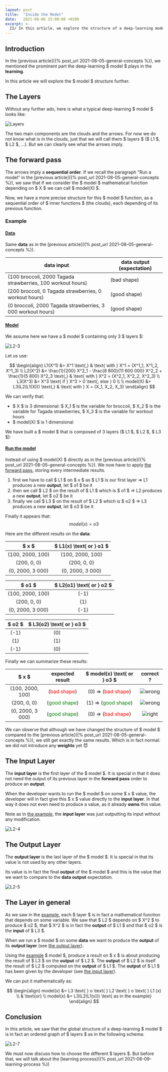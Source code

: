 ```yaml
---
layout: post
title:  "Inside the Model"
date:   2021-08-06 15:00:00 +0200
excerpt: >-
  II/ In this article, we explore the structure of a deep-learning model.
---
```


## Introduction

In the [previous article]({% post_url 2021-08-05-general-concepts %}), we mentioned the prominent part the 
deep-learning $ model $ plays in the **learning**. 

In this article we will explore the $ model $ structure further. 

## The Layers

Without any further ado, here is what a typical deep-learning $ model $ looks like: 

![Layers](/_assets/images/model/Layers.png)

The two main components are the clouds and the arrows. For now we do not know what is in the clouds, just that we 
will call them $ layers $ ($ L1 $, $ L2 $, ...).
But we can clearly see what the arrows imply. 

## The forward pass 

The arrows imply a **sequential order**. If we recall the paragraph "Run a model" in the 
[previous article]({% post_url 2021-08-05-general-concepts %}), we saw that if we consider the $ model $ 
mathematical function depending on $ X $ we can call $ model(X) $.

Now, we have a more precise structure for this $ model $ function, as a sequential order of $ inner functions $ (the clouds), 
each depending of its previous function. 

### Example

#### <span style="text-decoration:underline"> Data </span>

Same **data** as in the [previous article]({% post_url 2021-08-05-general-concepts %}).

| data input | data output (expectation) |
| ---------------- | ----- |
| (100 broccoli, 2000 Tagada strawberries, 100 workout hours) | (bad shape) |
|(200 broccoli,  0 Tagada strawberries, 0 workout hours) | (good shape) |
| (0 broccoli, 2000 Tagada strawberries, 3 000 workout hours) | (good shape) |

#### <span style="text-decoration:underline"> Model </span> 

We assume here we have a $ model $ containing only 3 $ layers $: 

![L2-3](/_assets/images/model/Layer-1.png)

Let us use: 

$$
\begin{align}
    L1(X^1)  &= X^1 \text{,} & \text{ with } X^1 = (X^1_1, X^1_2, X^1_3) \\
    L2(X^2)  &= \frac{1}{200} X^2_1 - \frac{8 800}{11 600 000}  X^2_2 + 
        \frac{1}{5 800} X^2_3 \text{,} & \text{ with } X^2 = (X^2_1, X^2_2, X^2_3) \\
    L3(X^3)  &= X^3 \text{ if } X^3 > 0 \text{, else } 0 \\ \\
    model(X) &= L3(L2(L1(X))) \text{,} & \text{ with } X = (X_1, X_2, X_3) 
\end{align}
$$

We can verify that:
- $ X $ is 3 dimensional: $ X_1 $ is the variable for broccoli, $ X_2 $ is the variable for Tagada strawberries, 
$ X_3 $ is the variable for workout hours
- $ model(X) $ is 1 dimensional

We have built a $ model $ that is composed of 3 layers ($ L1 $, $ L2 $, $ L3 $): 

#### <span style="text-decoration:underline"> Run the model </span>

Instead of using $ model(X) $ directly as in the [previous article]({% post_url 2021-08-05-general-concepts %}).
We now have to apply [the forward pass](#the-forward-pass), storing every intermediate results.

1. first we have to call $ L1 $ on $ x $ as $ L1 $ is our first layer => L1 produces a new **output**, 
let $ o1 $ be it
2. then we call $ L2 $ on the result of $ L1 $ which is $ o1 $ => L2 produces a new **output**, 
let $ o2 $ be it
3. finally we call $ L3 $ on the result of $ L2 $ which is $ o2 $ => L3 produces a new **output**, 
let $ o3 $ be it

Finally it appears that: 
$$ 
model(x) = o3 
$$

Here are the different results on the **data**:

| $ x $              | $ L1(x) \text{ or } o1 $  |
| :----------------: | :-----------------------: |
| (100, 2000, 100)   | (100, 2000, 100)          |
| (200,  0, 0)       | (200,  0, 0)              |
| (0, 2000, 3 000)   | (0, 2000, 3 000)          |

| $ o1 $             | $ L2(o1) \text{ or } o2 $ |
| :----------------: | :-----------------------: |
| (100, 2000, 100)   | (-1)                      |
| (200,  0, 0)       | (1)                       |
| (0, 2000, 3 000)   | (-1)                      |

| $ o2 $ | $ L3(o2) \text{ or } o3 $ |
| :----: | :-----------------------: |
| (-1)   | (0)                       |
| (1)    | (1)                       |
| (-1)   | (0)                       |

Finally we can summarize these results:

| $ x $ | expected result | $ model(x) \text{ or } o3 $ | correct ? |
| :----------------: | :-----: | :----: | :---: |
| (100, 2000, 100) | (<span style="color:red">bad shape</span>)    | (0) => (<span style="color:red">bad shape</span>) | ![wrong](/_assets/images/general/right.png) |
| (200,  0, 0)     | (<span style="color:green">good shape</span>) | (1) => (<span style="color:green">good shape</span>)    | ![wrong](/_assets/images/general/right.png) |
| (0, 2000, 3 000) | (<span style="color:green">good shape</span>) | (0) => (<span style="color:red">bad shape</span>) | ![right](/_assets/images/general/wrong.png) |

We can observe that although we have changed the structure of $ model $ compared to the
[previous article]({% post_url 2021-08-05-general-concepts %}), we still get exactly the same results. 
Which is in fact normal: we did not introduce any **weights** yet :smiling_imp:

## The Input Layer

The **input layer** is the first layer of the $ model $. It is special in that it does not need the 
output of its previous layer in the **forward pass** order to produce an **output**.

When the developer wants to run the $ model $ on some $ x $ value, the developer will in fact give this 
$ x $ value directly to the **input layer**. In that way it does not even need to produce a value, 
as it already **owns** this value.

Note as in [the example](#example), the **input layer** was just outputting its input without any modification.

![L2-4](/_assets/images/model/Layer-2.png)

## The Output Layer 

The **output layer** is the last layer of the $ model $. It is special in that its value is not used 
by any other layers. 

Its value is in fact the final **output** of the $ model $ and this is the value that we want to compare 
to the **data output** expectation. 

![L2-5](/_assets/images/model/Layer-3.png)

## The Layer in general

As we saw in the [example](#example), each $ layer $ is in fact a mathematical function that depends on 
some variable. We saw that $ L2 $ depends on $ X^2 $ to produce $ o2 $, that $ X^2 $ is in fact the 
**output** of $ L1 $ and that $ o2 $ is the **input** of $ L3 $.

When we run a $ model $ on some **data** we want to produce the **output** of its **output layer** 
(see [the output layer](#the-output-layer)). 

Using the [example](#example) $ model $, produce a result on $ x $ is about producing the 
result of $ L3 $ on the **output** of $ L2 $. The **output** of $ L2 $ is itself the result of 
$ L2 $ computed on the **output** of $ L1 $. The **output** of $ L1 $ has been given by the 
developer (see [the input layer](#the-input-layer)).

We can put it mathematically as: 

$$ 
\begin{align}
    model(x) &= L3 \text{ } o \text{ } L2 \text{ } o \text{ } L1 (x) \\
             & \text{or} \\
    model(x) &= L3(L2(L1(x))) \text{ as in the example} 
\end{align}
$$

## Conclusion

In this article, we saw that the global structure of a deep-learning $ model $ is in fact an ordered graph 
of $ layers $ as in the following schema: 

![L2-7](/_assets/images/model/Layer-4.png)

We must now discuss how to choose the different $ layers $. But before that, we will talk about the 
[learning process]({% post_url 2021-08-09-learning-process %}) 
